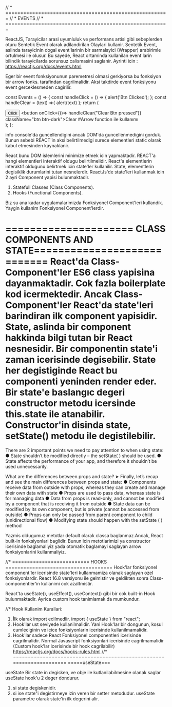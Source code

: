 // * =======================================================
// *                     EVENTS
// * =======================================================

ReactJS, Tarayicilar arasi uyumluluk ve performans artisi gibi sebeplerden oturu Sentetik Event olarak adilandirilan Olaylari kullanir. Sentetik Event, aslinda tarayicinin dogal event'larinin bir sarmalayici (Wrapper) arabirimle ortulmesi ile olusur. Bu sayede, React ortaminda kullanilan event'larin bilindik tarayicilarda sorunsuz calismasini saglanir. Ayrinti icin : https://reactjs.org/docs/events.html



 Eger bir event fonksiyonunun paremetresi olmasi gerkiyorsa  bu fonksiyon bir arrow fonks. tarafindan  cagrilmalidir. Aksi  takdirde event fonksiyonu event gerceklesmeden cagirilir.

 const Events = () => {
  const handleClick = () => {
    alert('Btn Clicked');
  };
  const handleClear = (text) =>{
    alert(text)
  };
  return (
    <div className="container text-center mt-4">
      <button onClick={handleClick} className="btn btn-warning">
        Click
      </button>
      <button onClick={()=> handleClear("Clear Btn pressed")} className="btn btn-dark">Clear</button> #Arrow function ile kullanımı
    </div>
  );
};

info console'da guncellendigini ancak DOM'da guncellenmedigini gorduk. Bunun sebebi REACT'in aksi belirtilmedigi surece elementleri static olarak kabul etmesinden kaynaklanir.

React bunu DOM islemlerini minimize etmek icin yapmaktadir. REACT'a hangi elementleri interaktif oldugu belirtilmelidir.
React'a elementlerin interaktif oldugunu belirtmek icin state'ler kullanilir.
State, elementlerin degisiklik durumlarini tutan nesnelerdir.
ReactJs'de state'leri kullanmak icin  2 ayri Component yapisi bulunmaktadir.
1. Statefull Classes (Class Components).
2. Hooks (Functional Components).

Biz su ana kadar uygulamalarimizda Fonksiyonel Component'leri kullandik.
Yaygin kullanim Fonksiyonel Component'lerdir.


===================== CLASS COMPONENTS AND STATE============================
React'da Class-Component'ler ES6 class yapisina dayanmaktadir. 
Cok fazla boilerplate kod icermektedir. 
Ancak Class-Component'ler React'da state'leri barindiran ilk component yapisidir.
State, aslinda bir component hakkinda bilgi tutan bir React nesnesidir. 
Bir componentin state'i zaman icerisinde degisebilir. State her degistiginde React bu componenti yeninden render eder. 
Bir state'e baslangıc degeri constructor metodu icersinde this.state ile atanabilir. 
Constructor'in disinda state, setState() metodu ile degistilebilir.
 ===============================================================================

 There are 2 important points we need to pay attention to when using state:
● State shouldn’t be modified directly – the setState( ) should be used.
● State affects the performance of your app, and therefore it shouldn’t be used unnecessarily.

What are the differences between props and state?
➤ Finally, let’s recap and see the main differences between props and state:
● Components receive data from outside with props, whereas they can create and manage their own data with state
● Props are used to pass data, whereas state is for managing data
● Data from props is read-only, and cannot be modified by a component that is receiving it from outside
● State data can be modified by its own component, but is private (cannot be accessed from outside)
● Props can only be passed from parent component to child (unidirectional flow)
● Modifying state should happen with the setState ( ) method



Yazmis oldugumuz metotlar default olarak classa baglanmaz.Ancak, React built-in fonksiyonlari baglidir.
Bunun icin metotlarimizi ya constructor icerisinde baglamaliyiz yada otomatik baglamayi saglayan arrow fonksiyonlarini kullanmaliyiz.


//* ========================== HOOKS ====================================
Hook'lar fonksiyonel component'ler icerisinde state'leri kullanmamiza
olanak saglayan ozel fonksiyonlardir.
React 16.8 versiyonu ile gelmistir ve geldikten sonra Class-componentler'in kullanimi cok azaltmistir.

React'ta useState(), useEffect(), useContext() gibi bir cok built-in
Hook bulunmaktadir. Ayrica custom hook tanimlamak da mumkundur.

//* Hook Kullanim Kurallari:
1. İlk olarak import edilmedlir. import { useState } from "react";
2. Hook'lar ust seviyede kullanilmalidir. Yani Hook'lar bir
dongunun, kosul cumleciginin ve icice fonksiyonlarin icerisinde kullanilmamalidir.
3. Hook'lar sadece React Fonksiyonel componentleri icerisinde cagrilmalidir.
Normal Javascript fonksiyonlari icerisinde cagrilmamalidir
(Custom hook'lar icerisinde bir hook cagrilabilir)
 https://reactjs.org/docs/hooks-rules.html
//* =====================================================================
                        =====useState===

useState
Bir state in degisken,
ve obje ile kutlanilabilmesine olanak saglar
useState hook'u 2 deger dondurur.

1. si state degiskenidir.
2. si ise state"i degistirmeye izin veren bir setter metodudur.
useState parametre olarak state'in ilk degerini alir.